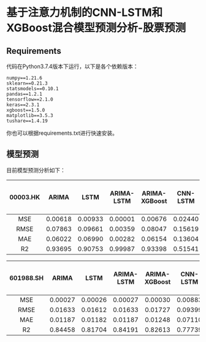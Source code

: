 # 基于注意力机制的CNN-LSTM和XGBoost混合模型预测分析-股票预测

## Requirements

代码在Python3.7.4版本下运行，以下是各个依赖版本：
```
numpy==1.21.6
sklearn==0.21.3
statsmodels==0.10.1
pandas==1.2.1
tensorflow==2.1.0
keras==2.3.1
xgboost==1.5.0
matplotlib==3.5.3
tushare==1.4.19
```
你也可以根据requirements.txt进行快速安装。

## 模型预测
目前模型预测分析如下：

| 00003.HK |  ARIMA  |  LSTM   | ARIMA-LSTM | ARIMA-XGBoost | CNN-LSTM | CNN-LSTM-Attention | CNN-LSTM-Attention-XGBoost |
|:--------:|:-------:|:-------:|:----------:|:-------------:|:--------:|:------------------:|:--------------------------:|
|   MSE    | 0.00618 | 0.00933 |  0.00001   |    0.00676    | 0.02440  |      0.02231       |          0.00560           |
|   RMSE   | 0.07863 | 0.09661 |  0.00359   |    0.08047    | 0.15619  |      0.14935       |          0.07486           |
|   MAE    | 0.06022 | 0.06990 |  0.00282   |    0.06154    | 0.13604  |      0.12909       |          0.05650           |
|    R2    | 0.93695 | 0.90753 |  0.99987   |    0.93398    | 0.51541  |      0.55690       |          0.93840           |

| 601988.SH |  ARIMA  |  LSTM   | ARIMA-LSTM | ARIMA-XGBoost | CNN-LSTM | CNN-LSTM-Attention | CNN-LSTM-Attention-XGBoost |
|:---------:|:-------:|:-------:|:----------:|:-------------:|:--------:|:------------------:|:--------------------------:|
|    MSE    | 0.00027 | 0.00026 |  0.00027   |    0.00030    | 0.00883  |      0.00931       |          0.00020           |
|   RMSE    | 0.01633 | 0.01612 |  0.01633   |    0.01727    | 0.09399  |      0.09648       |          0.01430           |
|    MAE    | 0.01187 | 0.01182 |  0.01187   |    0.01248    | 0.07110  |      0.07505       |          0.01116           |
|    R2     | 0.84458 | 0.81704 |  0.84191   |    0.82613    | 0.77739  |      0.76540       |          0.89297           |